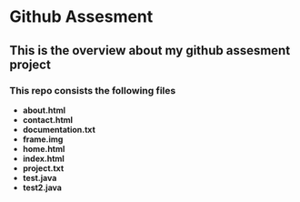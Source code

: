 # Github Assesment

## This is the overview about my github assesment project

### This repo consists the following files
+ **about.html**
+ **contact.html**
+ **documentation.txt**
+ **frame.img**
+ **home.html**
+ **index.html**
+ **project.txt**
+ **test.java**
+ **test2.java**
